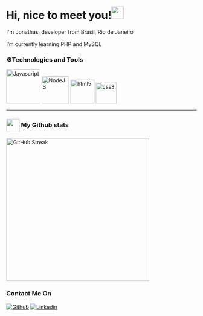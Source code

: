 <h1>Hi, nice to meet you!<img src="https://images.assets-landingi.com/uc/20e3d05d-961d-449d-905b-a543e0cd04e5/giphy5.gif" width="33" align="bottom" style="max-width: 100%; display: inline-block"></h1>

I'm Jonathas, developer from Brasil, Rio de Janeiro 
<img src="https://user-images.githubusercontent.com/102678837/178667298-cd81b7a9-3d88-4945-8e93-4ae5f308911a.png" style="plastic" width="15" align="center" style="max-width: 100%; display: inline-block"> 

I’m currently learning PHP and MySQL

<h3>⚙Technologies and Tools</h3>

<div style="display: inline_block">
 <img alignm="center" alt="Javascript" src="https://img.shields.io/badge/JavaScript-F7DF1E?style=for-the-badge&logo=javascript&logoColor=black" width="90">
 <img alignm="center" alt="NodeJS" src="https://img.shields.io/badge/Node.js-43853D?style=for-the-badge&logo=node.js&logoColor=white" width="72">
 <img alignm="center" alt="html5" src="https://img.shields.io/badge/html5-%23E34F26.svg?style=for-the-badge&logo=html5&logoColor=white" width="63">
 <img alignm="center" alt="css3" src="https://img.shields.io/badge/css3-%231572B6.svg?style=for-the-badge&logo=css3&logoColor=white" width="55">
 <hr></hr>
 
<h3><img src="https://www.pngall.com/wp-content/uploads/12/Graph-PNG-Image-HD.png" width="35" align="center" style="max-width: 100%; display: inline-block"> My Github stats</h3>

<img src="https://camo.githubusercontent.com/749cfd5a4ded1f8144f6fffe62a6ce46628da4b92a15e71a8cb5fc45ef599e9c/68747470733a2f2f6769746875622d726561646d652d73747265616b2d73746174732e6865726f6b756170702e636f6d2f3f757365723d627265616b696e67456e64267468656d653d6461726b26646174655f666f726d61743d6a2532304d25354225323059253544266d61782d77696474683a31307078" alt="GitHub Streak" data-canonical-src="https://github-readme-streak-stats.herokuapp.com/?user=breakingEnd&amp;theme=dark&amp;date_format=j%20M%5B%20Y%5D" style="width: 27em;">

<h3>Contact Me On</h3> 
 
[![Github](https://img.shields.io/badge/GitHub-100000?style=for-the-badge&logo=github&logoColor=white)](https://github.com/breakingEnd)
[![Linkedin](https://img.shields.io/badge/LinkedIn-0077B5?style=for-the-badge&logo=linkedin&logoColor=white)](https://www.linkedin.com/in/jonathas-menezes-56369752/)
